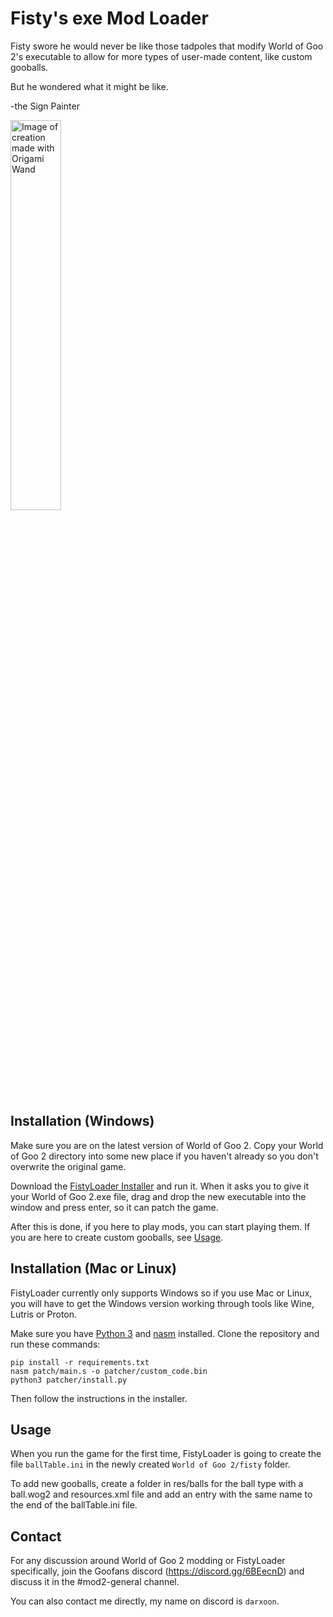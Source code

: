 # Fisty's exe Mod Loader

Fisty swore he would never be like those tadpoles that modify World of Goo 2's executable to allow for more types of user-made content, like custom gooballs.

But he wondered what it might be like.

-the Sign Painter

<img width="40%" src="https://github.com/user-attachments/assets/392a3d2b-fa00-42a0-94b9-492e75863e61" alt="Image of creation made with Origami Wand">

## Installation (Windows)

Make sure you are on the latest version of World of Goo 2. Copy your World of Goo 2 directory into some new place if you haven't already so you don't overwrite the original game.

Download the [FistyLoader Installer](https://github.com/Darxoon/FistyLoader/releases) and run it. When it asks you to give it your World of Goo 2.exe file, drag and drop the new executable into the window and press enter, so it can patch the game.

After this is done, if you here to play mods, you can start playing them. If you are here to create custom gooballs, see [Usage](#usage).

## Installation (Mac or Linux)

FistyLoader currently only supports Windows so if you use Mac or Linux, you will have to get the Windows version working through tools like Wine, Lutris or Proton.

Make sure you have [Python 3](https://www.python.org/) and [nasm](https://nasm.us/) installed. Clone the repository and run these commands:

    pip install -r requirements.txt
    nasm patch/main.s -o patcher/custom_code.bin
    python3 patcher/install.py

Then follow the instructions in the installer.

## Usage

When you run the game for the first time, FistyLoader is going to create the file `ballTable.ini` in the newly created `World of Goo 2/fisty` folder.

To add new gooballs, create a folder in res/balls for the ball type with a ball.wog2 and resources.xml file and add an entry with the same name to the end of the ballTable.ini file.

## Contact

For any discussion around World of Goo 2 modding or FistyLoader specifically, join the Goofans discord (https://discord.gg/6BEecnD) and discuss it in the #mod2-general channel.

You can also contact me directly, my name on discord is `darxoon`.
